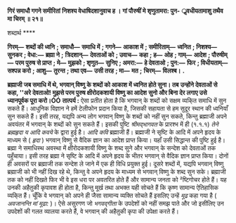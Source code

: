 **गिरं समाधौ गगने समीरितां** **निशश्य वेधाषिदशानुवाच ह ।** **गां पौरुषीं मे शृणुतामरा: पुन-** **ॢवधीयतामाशु तथैव मा चिरम् ॥ २१॥** 

शब्दार्थ **** 

**गिरम्—** **शब्दों की ध्वनि** **; समाधौ—** **समाधि में** **; गगने—** **आकाश में** **; समीरिताम्—** **ध्वनित** **; निशश्य—** **सुनकर** **; वेधा:—** **ब्रह्मा ने** **;** **त्रिदशान्—** **देवताओं को** **; उवाच—** **कहा** **; ह—** **ओह** **; गाम्—** **आदेश** **; पौरुषीम्—** **परम पुरुष से प्राप्त** **; मे—** **मुझको** **; शृणुत—** **सुनिए** **; अमरा:—** **हे देवताओ** **; पुन:—** **फिर** **; विधीयताम्—** **सश्पन्न करो** **; आशु—** **तुरन्त** **; तथा एव—** **उसी तरह** **; मा—** **मत** **;** **चिरम्—** **विलश्ब।** **.** 

**ब्रह्माजी जब समाधि में थे, भगवान् विष्णु के शब्दों को आकाश में ध्वनित होते सुना। तब** **उन्होंने देवताओं से कहा, ''अरे देवताओ! मुझसे परम पुरुष क्षीरोदकशायी विष्णु का आदेश** **सुनो और बिना देर लगाए उसे ध्यानपूर्वक पूरा करो।ÓÓ** **तात्पर्य :** ऐसा प्रतीत होता है कि भगवान् के शब्दों को सक्षम व्यकि्त समाधि में सुन सकते हैं। आधुनिक विज्ञान ने हमें टेलीफोन प्रदान किया है, जिसकी सहायता से हम सुदूर स्थान की ध्वनियाँ सुन सकते हैं। इसी तरह, यद्यपि अन्य लोग भगवान् विष्णु के शब्दों को नहीं सुन सकते, किन्तु ब्रह्माजी अपने अवयंतर में भगवान् के शब्दों को सुन सकते हैं। इसकी पुष्टि *श्रीमद्भागवत* के प्रारश्भ में ही (१.१.१) *तेने ब्रह्महृदा य आदि कवये* के द्वारा हुई है। *आदि कवि* ब्रह्माजी हैं। ब्रह्माजी ने सृष्टि के आदि में अपने हृदय के माध्यम से ( *हृदा* ) भगवान् विष्णु से वैदिक ज्ञान का आदेश प्राप्त किया। यहाँ उसी सिद्धान्त की पुष्टि हुई है। ब्रह्मा ने समाधिस्थ अवस्था में क्षीरोदकशायी विष्णु के शब्द सुने और भगवान् के सन्देश को देवताओं तक पहुँचाया। इसी तरह ब्रह्मा ने सृष्टि के आदि में अपने हृदय के भीतर भगवान् से वैदिक ज्ञान प्राप्त किया। दोनों ही अवसरों पर ब्रह्माजी तक सन्देश ले जाने में एक ही विधि प्रयुक्त हुई। दूसरे शब्दों में, यद्यपि भगवान् विष्णु ब्रह्माजी को भी नहीं दिख रहे थे, किन्तु वे अपने हृदय के माध्यम से भगवान् विष्णु के शब्द सुन सके। ब्रह्माजी तक को नहीं दिखते फिर भी वे इस धरा पर अवतरित होते हैं और सामान्य जनता को ²ष्टिगोचर होते हैं। यह उनकी अहैतुकी कृपावश ही होता है, किन्तु मूर्ख तथा अभक्त यही सोचते हैं कि कृष्ण सामान्य ऐतिहासिक व्यकि्त हैं। चूँकि वे भगवान् को अपने ही जैसा सामान्य व्यक्ति सोचते हैं इसलिए उन्हें *मूढ* कहा गया है ( *अवजानन्ति मां* *मूढा:* )। ऐसे असुरगण जो *भगवद्गीता* के उपदेशों को नहीं समझ पाते और जो इसीलिए उन उपदेशों की गलत व्यालया करते हैं, वे भगवान् की अहैतुकी कृपा की उपेक्षा करते हैं।  